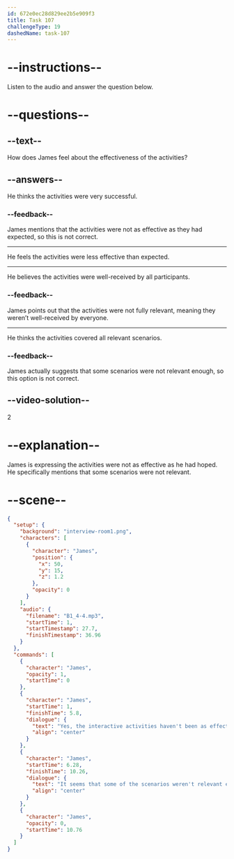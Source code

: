 ```yaml
---
id: 672e0ec28d829ee2b5e909f3
title: Task 107
challengeType: 19
dashedName: task-107
---
```


<!-- (Audio) James: Yes, the interactive activities haven't been as effective as we thought. It seems that some of the scenarios weren't relevant enough for the participants. -->

# --instructions--

Listen to the audio and answer the question below.

# --questions--

## --text--

How does James feel about the effectiveness of the activities?

## --answers--

He thinks the activities were very successful.

### --feedback--

James mentions that the activities were not as effective as they had expected, so this is not correct.

---

He feels the activities were less effective than expected.

---

He believes the activities were well-received by all participants.

### --feedback--

James points out that the activities were not fully relevant, meaning they weren’t well-received by everyone.

---

He thinks the activities covered all relevant scenarios.

### --feedback--

James actually suggests that some scenarios were not relevant enough, so this option is not correct.

## --video-solution--

2

# --explanation--

James is expressing the activities were not as effective as he had hoped. He specifically mentions that some scenarios were not relevant.

# --scene--

```json
{
  "setup": {
    "background": "interview-room1.png",
    "characters": [
      {
        "character": "James",
        "position": {
          "x": 50,
          "y": 15,
          "z": 1.2
        },
        "opacity": 0
      }
    ],
    "audio": {
      "filename": "B1_4-4.mp3",
      "startTime": 1,
      "startTimestamp": 27.7,
      "finishTimestamp": 36.96
    }
  },
  "commands": [
    {
      "character": "James",
      "opacity": 1,
      "startTime": 0
    },
    {
      "character": "James",
      "startTime": 1,
      "finishTime": 5.8,
      "dialogue": {
        "text": "Yes, the interactive activities haven't been as effective as we thought.",
        "align": "center"
      }
    },
    {
      "character": "James",
      "startTime": 6.28,
      "finishTime": 10.26,
      "dialogue": {
        "text": "It seems that some of the scenarios weren't relevant enough for the participants.",
        "align": "center"
      }
    },
    {
      "character": "James",
      "opacity": 0,
      "startTime": 10.76
    }
  ]
}
